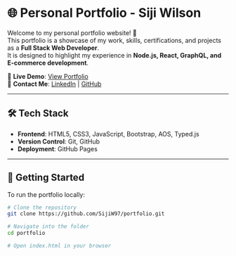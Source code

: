 # 🌐 Personal Portfolio - Siji Wilson

Welcome to my personal portfolio website! 🚀  
This portfolio is a showcase of my work, skills, certifications, and projects as a **Full Stack Web Developer**.  
It is designed to highlight my experience in **Node.js, React, GraphQL, and E-commerce development**.

🔗 **Live Demo**: [View Portfolio](https://sijiw97.github.io/portfolio)  
📌 **Contact Me**: [LinkedIn](https://www.linkedin.com/in/siji-wilson-1138b7162/) | [GitHub](https://github.com/SijiW97)

---

## 🛠 Tech Stack
- **Frontend**: HTML5, CSS3, JavaScript, Bootstrap, AOS, Typed.js  
- **Version Control**: Git, GitHub  
- **Deployment**: GitHub Pages  

---

## 🚀 Getting Started

To run the portfolio locally:

```bash
# Clone the repository
git clone https://github.com/SijiW97/portfolio.git

# Navigate into the folder
cd portfolio

# Open index.html in your browser
